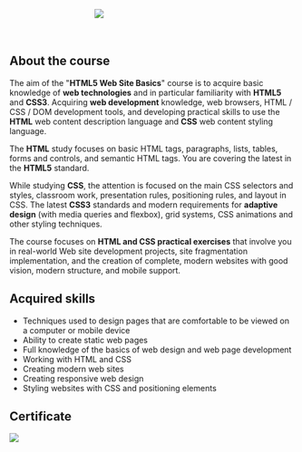 &nbsp;&nbsp;&nbsp;&nbsp;&nbsp;&nbsp;&nbsp;&nbsp;&nbsp;&nbsp;&nbsp;&nbsp;&nbsp;&nbsp;&nbsp;&nbsp;&nbsp;&nbsp;&nbsp;&nbsp;&nbsp;&nbsp;&nbsp;&nbsp;&nbsp;&nbsp;&nbsp;&nbsp;&nbsp;&nbsp;&nbsp;&nbsp;&nbsp;&nbsp;&nbsp;&nbsp;&nbsp;&nbsp;<a href="https://softuni.bg/trainings/1645/web-fundamentals-html5-may-2017"><img src="https://i.imgur.com/IWigYPh.png" /></a>


<br>
<h2>About the course</h2>

The aim of the "<b>HTML5 Web Site Basics</b>" course is to acquire basic knowledge of <b>web technologies</b> and in particular familiarity with <b>HTML5</b> and <b>CSS3</b>. Acquiring <b>web development</b> knowledge, web browsers, HTML / CSS / DOM development tools, and developing practical skills to use the <b>HTML</b> web content description language and <b>CSS</b> web content styling language.

The <b>HTML</b> study focuses on basic HTML tags, paragraphs, lists, tables, forms and controls, and semantic HTML tags. You are covering the latest in the <b>HTML5</b> standard.

While studying <b>CSS</b>, the attention is focused on the main CSS selectors and styles, classroom work, presentation rules, positioning rules, and layout in CSS. The latest <b>CSS3</b> standards and modern requirements for <b>adaptive design</b> (with media queries and flexbox), grid systems, CSS animations and other styling techniques.

The course focuses on <b>HTML and CSS practical exercises</b> that involve you in real-world Web site development projects, site fragmentation implementation, and the creation of complete, modern websites with good vision, modern structure, and mobile support.

<h2>Acquired skills</h1>
<ul>
<li>Techniques used to design pages that are comfortable to be viewed on a computer or mobile device</li>
<li>Ability to create static web pages</li>
<li>Full knowledge of the basics of web design and web page development</li>
<li>Working with HTML and CSS</li>
<li>Creating modern web sites</li>
<li>Creating responsive web design</li>
<li>Styling websites with CSS and positioning elements</li>
</ul>

<h2>Certificate</h2>
<a href="https://softuni.bg/certificates/details/21427/c1cb5e34" target="_blank"><img src="https://i.imgur.com/WUUlKzy.png" /></a>
